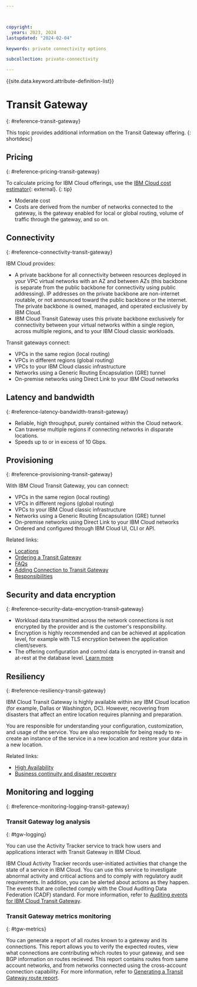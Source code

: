 ```yaml
---



copyright:
  years: 2023, 2024
lastupdated: "2024-02-04"

keywords: private connectivity options

subcollection: private-connectivity

---
```


{{site.data.keyword.attribute-definition-list}}

# Transit Gateway
{: #reference-transit-gateway}

This topic provides additional information on the Transit Gateway offering.
{: shortdesc}

## Pricing
{: #reference-pricing-transit-gateway}

To calculate pricing for IBM Cloud offerings, use the [IBM Cloud cost estimator](https://www.ibm.com/cloud/cloud-calculator){: external}.
{: tip}

* Moderate cost
* Costs are derived from the number of networks connected to the gateway, is the gateway enabled for local or global routing, volume of traffic through the gateway, and so on.

## Connectivity
{: #reference-connectivity-transit-gateway}

IBM Cloud provides:
* A private backbone for all connectivity between resources deployed in your VPC virtual networks with an AZ and between AZs (this backbone is separate from the public backbone for connectivity using public addressing). IP addresses on the private backbone are non-internet routable, or not announced toward the public backbone or the internet. The private backbone is owned, managed, and operated exclusively by IBM Cloud.
* IBM Cloud Transit Gateway uses this private backbone exclusively for connectivity between your virtual networks within a single region, across multiple regions, and to your IBM Cloud classic workloads.

Transit gateways connect:
   - VPCs in the same region (local routing)
   - VPCs in different regions (global routing)
   - VPCs to your IBM Cloud classic infrastructure
   - Networks using a Generic Routing Encapsulation (GRE) tunnel
   - On-premise networks using Direct Link to your IBM Cloud networks

## Latency and bandwidth
{: #reference-latency-bandwidth-transit-gateway}

* Reliable, high throughput, purely contained within the Cloud network.
* Can traverse multiple regions if connecting networks in disparate locations.
* Speeds up to or in excess of 10 Gbps.

## Provisioning
{: #reference-provisioning-transit-gateway}

With IBM Cloud Transit Gateway, you can connect:
* VPCs in the same region (local routing)
* VPCs in different regions (global routing)
* VPCs to your IBM Cloud classic infrastructure
* Networks using a Generic Routing Encapsulation (GRE) tunnel
* On-premise networks using Direct Link to your IBM Cloud networks
* Ordered and configured through IBM Cloud UI, CLI or API.

Related links:
* [Locations](/docs/transit-gateway?topic=transit-gateway-tg-locations)
* [Ordering a Transit Gateway](/docs/transit-gateway?topic=transit-gateway-ordering-transit-gateway&interface=ui)
* [FAQs](/docs/transit-gateway?topic=transit-gateway-faqs-for-transit-gateway)
* [Adding Connection to Transit Gateway](/docs/transit-gateway?topic=transit-gateway-adding-connections&interface=ui)
* [Responsibilities](/docs/transit-gateway?topic=transit-gateway-tg-responsibilities)

## Security and data encryption
{: #reference-security-data-encryption-transit-gateway}

* Workload data transmitted across the network connections is not encrypted by the provider and is the customer's responsibility.
* Encryption is highly recommended and can be achieved at application level, for example with TLS encryption between the application client/severs.
* The offering configuration and control data is encrypted in-transit and at-rest at the database level. [Learn more](/docs/transit-gateway?topic=transit-gateway-mng-data#data-storage)

## Resiliency
{: #reference-resiliency-transit-gateway}

IBM Cloud Transit Gateway is highly available within any IBM Cloud location (for example, Dallas or Washington, DC). However, recovering from disasters that affect an entire location requires planning and preparation.

You are responsible for understanding your configuration, customization, and usage of the service. You are also responsible for being ready to re-create an instance of the service in a new location and restore your data in a new location.

Related links:

* [High Availability](/docs/transit-gateway?topic=transit-gateway-ha)
* [Business continuity and disaster recovery](/docs/transit-gateway?topic=transit-gateway-bc-dr)

## Monitoring and logging
{: #reference-monitoring-logging-transit-gateway}

### Transit Gateway log analysis
{: #tgw-logging}

You can use the Activity Tracker service to track how users and applications interact with Transit Gateway in IBM Cloud.

IBM Cloud Activity Tracker records user-initiated activities that change the state of a service in IBM Cloud. You can use this service to investigate abnormal activity and critical actions and to comply with regulatory audit requirements. In addition, you can be alerted about actions as they happen. The events that are collected comply with the Cloud Auditing Data Federation (CADF) standard. For more information, refer to [Auditing events for IBM Cloud Transit Gateway](/docs/transit-gateway?topic=transit-gateway-at_events&interface=ui).

### Transit Gateway metrics monitoring
{: #tgw-metrics}

You can generate a report of all routes known to a gateway and its connections. This report allows you to verify the expected routes, view what connections are contributing which routes to your gateway, and see BGP information on routes recieved. This report contains routes from same account networks, and from networks connected using the cross-account connection capability. For more information, refer to [Generating a Transit Gateway route report](/docs/transit-gateway?topic=transit-gateway-route-reports&interface=ui).

